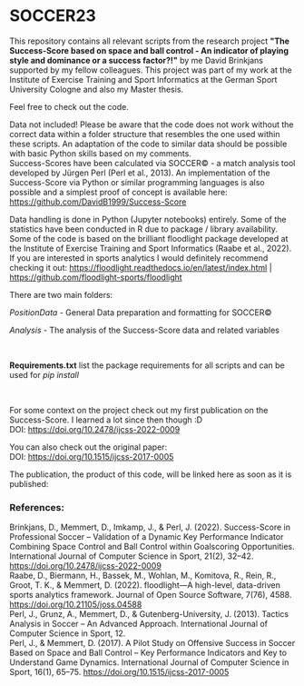 # SOCCER23
This repository contains all relevant scripts from the research project **"The Success-Score based on space and ball control - An indicator of playing style and dominance or a success factor?!"** by me David Brinkjans supported by my fellow colleagues.  This project was part of my work at the Institute of Exercise Training and Sport Informatics at the German Sport University Cologne and also my Master thesis. <br>

Feel free to check out the code. <br>

Data not included! Please be aware that the code does not work without the correct data within a folder structure that resembles the one used within these scripts. An adaptation of the code to similar data should be possible with basic Python skills based on my comments.<br>
Success-Scores have been calculated via SOCCER© - a match analysis tool developed by Jürgen Perl (Perl et al., 2013). An implementation of the Success-Score via Python or similar programming languages is also possible and a simplest proof of concept is available here: https://github.com/DavidB1999/Success-Score <br>

Data handling is done in Python (Jupyter notebooks) entirely. Some of the statistics have been conducted in R due to package / library availability. <br>
Some of the code is based on the brilliant floodlight package developed at the Institute of Exercise Training and Sport Informatics (Raabe et al., 2022). <br>
If you are interested in sports analytics I would definitely  recommend checking it out: https://floodlight.readthedocs.io/en/latest/index.html | https://github.com/floodlight-sports/floodlight <br>

There are two main folders:

*PositionData* - General Data preparation and formatting for SOCCER© <br>

*Analysis* - The analysis of the Success-Score data and related variables <br>

<br>

**Requirements.txt** list the package requirements for all scripts and can be used for *pip install* <br>

<br>


For some context on the project check out my first publication on the Success-Score. I learned a lot since then though :D <br>
DOI: https://doi.org/10.2478/ijcss-2022-0009 <br>

You can also check out the original paper: <br>
DOI: https://doi.org/10.1515/ijcss-2017-0005 <br>

The publication, the product of this code, will be linked here as soon as it is published: 


### References:
Brinkjans, D., Memmert, D., Imkamp, J., & Perl, J. (2022). Success-Score in Professional Soccer – Validation of a Dynamic Key Performance Indicator Combining Space Control and Ball Control within Goalscoring Opportunities. International Journal of Computer Science in Sport, 21(2), 32–42. https://doi.org/10.2478/ijcss-2022-0009 <br>
Raabe, D., Biermann, H., Bassek, M., Wohlan, M., Komitova, R., Rein, R., Groot, T. K., & Memmert, D. (2022). floodlight—A high-level, data-driven sports analytics framework. Journal of Open Source Software, 7(76), 4588. https://doi.org/10.21105/joss.04588 <br>
Perl, J., Grunz, A., Memmert, D., & Gutenberg-University, J. (2013). Tactics Analysis in Soccer – An Advanced Approach. International Journal of Computer Science in Sport, 12. <br>
Perl, J., & Memmert, D. (2017). A Pilot Study on Offensive Success in Soccer Based on Space and Ball Control – Key Performance Indicators and Key to Understand Game Dynamics. International Journal of Computer Science in Sport, 16(1), 65–75. https://doi.org/10.1515/ijcss-2017-0005 <br>

